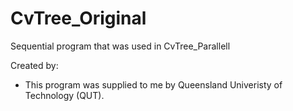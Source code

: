 # CvTree_Original

Sequential program that was used in CvTree_Parallell

Created by:
- This program was supplied to me by Queensland Univeristy of Technology (QUT).
